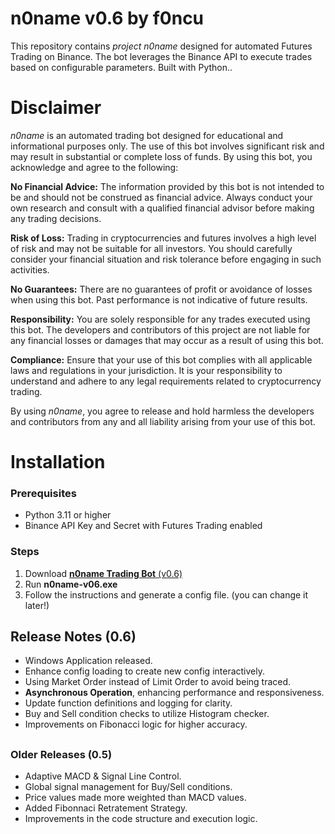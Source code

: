 
# n0name v0.6 by f0ncu
This repository contains *project n0name* designed for automated Futures Trading on Binance. The bot leverages the Binance API to execute trades based on configurable parameters. Built with Python..

# Disclaimer
*n0name* is an automated trading bot designed for educational and informational purposes only. The use of this bot involves significant risk and may result in substantial or complete loss of funds. By using this bot, you acknowledge and agree to the following:

**No Financial Advice:** The information provided by this bot is not intended to be and should not be construed as financial advice. Always conduct your own research and consult with a qualified financial advisor before making any trading decisions.

**Risk of Loss:** Trading in cryptocurrencies and futures involves a high level of risk and may not be suitable for all investors. You should carefully consider your financial situation and risk tolerance before engaging in such activities.

**No Guarantees:** There are no guarantees of profit or avoidance of losses when using this bot. Past performance is not indicative of future results.

**Responsibility:** You are solely responsible for any trades executed using this bot. The developers and contributors of this project are not liable for any financial losses or damages that may occur as a result of using this bot.

**Compliance:** Ensure that your use of this bot complies with all applicable laws and regulations in your jurisdiction. It is your responsibility to understand and adhere to any legal requirements related to cryptocurrency trading.

By using *n0name*, you agree to release and hold harmless the developers and contributors from any and all liability arising from your use of this bot.

# Installation
### Prerequisites
- Python 3.11 or higher
- Binance API Key and Secret with Futures Trading enabled

### Steps
1. Download [**n0name Trading Bot** (v0.6)](https://github.com/firatoncu/noname/releases/download/n0name-v06/n0name-v06.exe)
2. Run **n0name-v06.exe** 
3. Follow the instructions and generate a config file. (you can change it later!)  

## Release Notes (0.6)
- Windows Application released.
- Enhance config loading to create new config interactively.
- Using Market Order instead of Limit Order to avoid being traced.
- **Asynchronous Operation**, enhancing performance and responsiveness.
- Update function definitions and logging for clarity.
- Buy and Sell condition checks to utilize Histogram checker.
- Improvements on Fibonacci logic for higher accuracy.
##
### Older Releases (0.5)
- Adaptive MACD & Signal Line Control.
- Global signal management for Buy/Sell conditions.
- Price values made more weighted than MACD values.
- Added Fibonnaci Retratement Strategy.
- Improvements in the code structure and execution logic.
